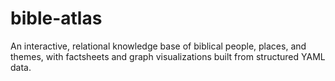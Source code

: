 # bible-atlas
An interactive, relational knowledge base of biblical people, places, and themes, with factsheets and graph visualizations built from structured YAML data.
